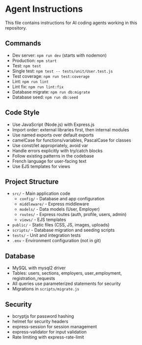 # Agent Instructions

This file contains instructions for AI coding agents working in this repository.

## Commands
- Dev server: `npm run dev` (starts with nodemon)
- Production: `npm start` 
- Test: `npm test`
- Single test: `npm test -- tests/unit/User.test.js`
- Test coverage: `npm run test:coverage`
- Lint: `npm run lint`
- Lint fix: `npm run lint:fix`
- Database migrate: `npm run db:migrate`
- Database seed: `npm run db:seed`

## Code Style
- Use JavaScript (Node.js) with Express.js
- Import order: external libraries first, then internal modules
- Use named exports over default exports
- camelCase for functions/variables, PascalCase for classes
- Use const/let appropriately, avoid var
- Handle errors explicitly with try/catch blocks
- Follow existing patterns in the codebase
- French language for user-facing text
- Use EJS templates for views

## Project Structure
- `src/` - Main application code
  - `config/` - Database and app configuration
  - `middleware/` - Express middleware
  - `models/` - Data models (User, Employer)
  - `routes/` - Express routes (auth, profile, users, admin)
  - `views/` - EJS templates
- `public/` - Static files (CSS, JS, images, uploads)
- `scripts/` - Database migration and seeding scripts
- `tests/` - Unit and integration tests
- `.env` - Environment configuration (not in git)

## Database
- MySQL with mysql2 driver
- Tables: users, sections, employers, user_employment, registration_requests
- All queries use parameterized statements for security
- Migrations in `scripts/migrate.js`

## Security
- bcryptjs for password hashing
- helmet for security headers
- express-session for session management
- express-validator for input validation
- Rate limiting with express-rate-limit
